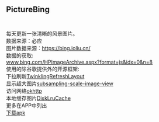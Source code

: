 ## PictureBing<br><br>
每天更新一张清晰的风景图片。
<br>数据来源：必应
<br>图片数据来源：https://bing.ioliu.cn/
<br>数据的获取:
<br>www.bing.com/HPImageArchive.aspx?format=js&idx=0&n=8
<br>
使用的除谷歌提供外的开源框架:
<br>
下拉刷新[TwinklingRefreshLayout](https://github.com/lcodecorex/TwinklingRefreshLayout)
<br>
显示超大图片[subsampling-scale-image-view](https://github.com/davemorrissey/subsampling-scale-image-view)
<br>
访问网络[okhttp](https://github.com/square/okhttp)
<br>
本地缓存图片[DiskLruCache](https://github.com/JakeWharton/DiskLruCache)
<br>
更多在APP中列出
<br>
[下载apk](https://github.com/xiaJue/PictureBing/raw/master/%E5%AE%89%E8%A3%85%E5%8C%85%20.apk)
